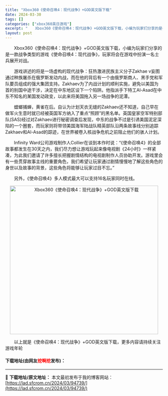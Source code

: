```yaml
---
title: "Xbox360《使命召唤4：现代战争》+GOD英文版下载"
date: 2024-03-30
tags: []
categories: ["xbox360英日游戏"]
excerpt: "　　Xbox360《使命召唤4：现代战争》+GOD英文版下载，小编为玩家们分享的是一款战争类型的游戏《使命召唤4：现代战争》，玩家将会在游戏中扮演一名士兵展开对战。 　　游戏讲述的将是一场虚构的现代战争：狂热激进民族主义分子Zakhae v妄图通过种族屠杀在俄罗斯发动内战，而在他的背后有一个由俄罗斯&hellip;"
layout: post
---
```


 <p>　　Xbox360《使命召唤4：现代战争》+GOD英文版下载，小编为玩家们分享的是一款战争类型的游戏《使命召唤4：现代战争》，玩家将会在游戏中扮演一名士兵展开对战。</p> <p>　　游戏讲述的将是一场虚构的现代战争：狂热激进民族主义分子Zakhae v妄图通过种族屠杀在俄罗斯发动内战，而在他的背后有一个由俄罗斯商人、黑手党和军队要员组成的强大集团支持。Zakhaev为了内战计划的顺利实施，避免以美国为首的别国中途干涉，决定在中东地区设下一个陷阱。他指派手下特工Al-Asad在中东不知名的某国发动政变，以此来将美国拖入另一场战争的泥潭。</p> <p>　　螳螂捕蝉，黄雀在后。自认为计划天衣无缝的Zakhaev还不知道，自己早在做军火生意时就已经被英国军方纳入了重点&ldquo;照顾&rdquo;的黑名单。英国皇家空军特别部队(SAS)经过对Zakhaev进行秘密调查后发现，中东的战争不过是引诱美国泥足深陷的一个圈套，而玩家则将带领美国海军陆战队精英部队沿两条故事线分别追踪Zakhaev和Al-Asad的踪迹，在世界被卷入核战争危机之前阻止他们的骇人计划。</p> <p>　　Infinity Ward公司游戏制作人Collier在谈到本作时说：&ldquo;《使命召唤4》的全部故事都发生在30天之内，我们尽力想让游戏玩起来像电视剧《24小时》一样紧凑，为此我们邀请了许多擅长把握剧情结构的电视剧制作人员协助开发。游戏里会有一些贯穿故事主线的重要角色，我们希望让玩家通过剧情慢慢地了解这些角色的身世以及故事的背景，这些角色将能够让玩家过目不忘。&rdquo;</p> <p>　　另外，《使命召唤4》多人模式最大可以支持16名玩家同时在线。</p> <p align="center"><img align="" border="0" src="https://lad.sfcrom.cn/wp-content/uploads/2024/03/20240330_6607d33e5af3c.jpg" width="474" alt="Xbox360《使命召唤4：现代战争》+GOD英文版下载" /></p> <p>　　以上就是《使命召唤4：现代战争》+GOD英文版下载，更多内容请持续关注游戏年轮</p> <p><h4>下载地址(由网友<font color="red">挖啊挖</font>发布)：</h4></p> 

---
📖 **下载地址/原文地址：** 本文最初发布于我的博客网站：[https://lad.sfcrom.cn/2024/03/94739/](https://lad.sfcrom.cn/2024/03/94739/)
